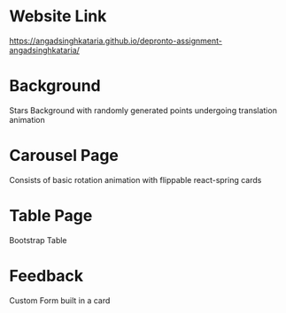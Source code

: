 # Website Link
https://angadsinghkataria.github.io/depronto-assignment-angadsinghkataria/

# Background
Stars Background with randomly generated points undergoing translation animation

# Carousel Page
Consists of basic rotation animation with flippable react-spring cards

# Table Page
Bootstrap Table

# Feedback
Custom Form built in a card
